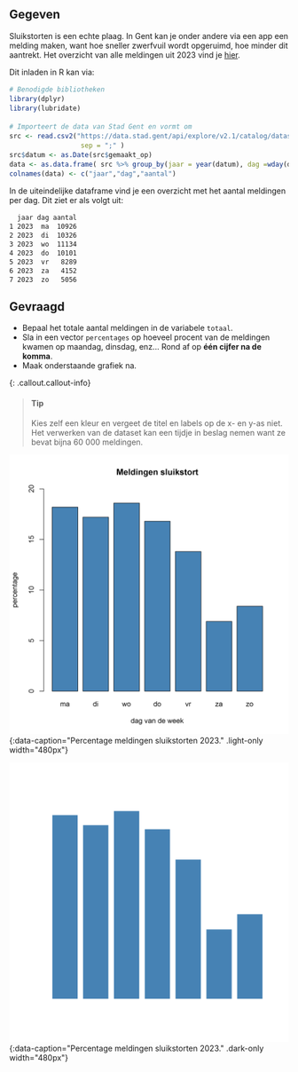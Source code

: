 ## Gegeven

Sluikstorten is een echte plaag. In Gent kan je onder andere via een app een melding maken, want hoe sneller zwerfvuil wordt opgeruimd, hoe minder dit aantrekt. Het overzicht van alle meldingen uit 2023 vind je <a href="https://data.stad.gent/explore/dataset/sluikstort-meldingen-gent-2023/" target="_blank">hier</a>.

Dit inladen in R kan via:

```R
# Benodigde bibliotheken
library(dplyr)
library(lubridate)

# Importeert de data van Stad Gent en vormt om
src <- read.csv2("https://data.stad.gent/api/explore/v2.1/catalog/datasets/sluikstort-meldingen-gent-2023/exports/csv",
                  sep = ";" )
src$datum <- as.Date(src$gemaakt_op)
data <- as.data.frame( src %>% group_by(jaar = year(datum), dag =wday(datum, week_start = 1, label= TRUE)) %>% count())
colnames(data) <- c("jaar","dag","aantal")
```

In de uiteindelijke dataframe vind je een overzicht met het aantal meldingen per dag. Dit ziet er als volgt uit:

```
  jaar dag aantal
1 2023  ma  10926
2 2023  di  10326
3 2023  wo  11134
4 2023  do  10101
5 2023  vr   8289
6 2023  za   4152
7 2023  zo   5056
```

## Gevraagd

- Bepaal het totale aantal meldingen in de variabele `totaal`.
- Sla in een vector `percentages` op hoeveel procent van de meldingen kwamen op maandag, dinsdag, enz... Rond af op **één cijfer na de komma**.
- Maak onderstaande grafiek na.

{: .callout.callout-info}
>#### Tip
> Kies zelf een kleur en vergeet de titel en labels op de x- en y-as niet.
> Het verwerken van de dataset kan een tijdje in beslag nemen want ze bevat bijna 60 000 meldingen.

![Percentage meldingen sluikstorten 2023.](media/plot.png "Percentage meldingen sluikstorten 2023."){:data-caption="Percentage meldingen sluikstorten 2023." .light-only width="480px"}

![Percentage meldingen sluikstorten 2023.](media/plot_dark.png "Percentage meldingen sluikstorten 2023."){:data-caption="Percentage meldingen sluikstorten 2023." .dark-only width="480px"}